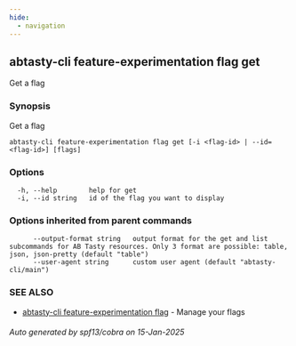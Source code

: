 ```yaml
---
hide:
  - navigation
---
```

## abtasty-cli feature-experimentation flag get

Get a flag

### Synopsis

Get a flag

```
abtasty-cli feature-experimentation flag get [-i <flag-id> | --id=<flag-id>] [flags]
```

### Options

```
  -h, --help        help for get
  -i, --id string   id of the flag you want to display
```

### Options inherited from parent commands

```
      --output-format string   output format for the get and list subcommands for AB Tasty resources. Only 3 format are possible: table, json, json-pretty (default "table")
      --user-agent string      custom user agent (default "abtasty-cli/main")
```

### SEE ALSO

* [abtasty-cli feature-experimentation flag](abtasty-cli_feature-experimentation_flag.md)	 - Manage your flags

###### Auto generated by spf13/cobra on 15-Jan-2025
